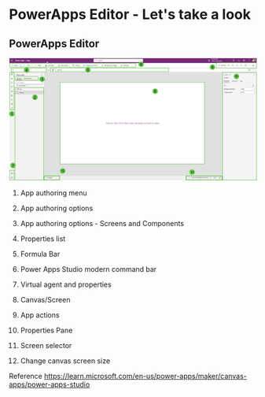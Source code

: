 # PowerApps Editor - Let's take a look

## PowerApps Editor

![PowerApps1](/PowerApps/assets/Topic3/2023-11-07_22-23-31.png)

1. App authoring menu

2. App authoring options

3. App authoring options - Screens and Components

4. Properties list

5. Formula Bar

6. Power Apps Studio modern command bar

7. Virtual agent and properties

8. Canvas/Screen

9. App actions

10. Properties Pane

11. Screen selector

12. Change canvas screen size




Reference
https://learn.microsoft.com/en-us/power-apps/maker/canvas-apps/power-apps-studio